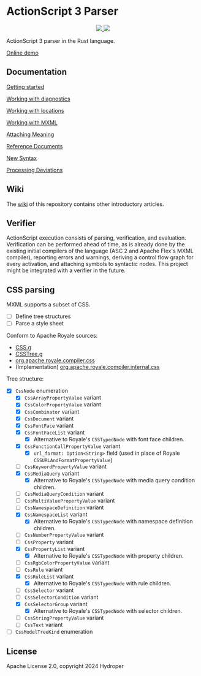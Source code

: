 # ActionScript 3 Parser

<p align="center">
  <a href="https://lib.rs/crates/as3_parser">
    <img src="https://img.shields.io/badge/lib.rs-green">
  </a>
  <a href="https://docs.rs/as3_parser">
    <img src="https://img.shields.io/badge/Rust%20API%20Documentation-gray">
  </a>
</p>

ActionScript 3 parser in the Rust language.

[Online demo](https://hydroper.github.io/as3parser/demo)

## Documentation

[Getting started](docs/getting-started.md)

[Working with diagnostics](docs/diagnostics.md)

[Working with locations](docs/locations.md)

[Working with MXML](docs/working-with-mxml.md)

[Attaching Meaning](docs/attaching-meaning.md)

[Reference Documents](docs/references.md)

[New Syntax](docs/new-syntax.md)

[Processing Deviations](docs/processing-deviations.md)

## Wiki

The [wiki](https://github.com/hydroper/as3parser/wiki) of this repository contains other introductory articles.

## Verifier

ActionScript execution consists of parsing, verification, and evaluation. Verification can be performed ahead of time, as is already done by the existing initial compilers of the language (ASC 2 and Apache Flex's MXML compiler), reporting errors and warnings, deriving a control flow graph for every activation, and attaching symbols to syntactic nodes. This project might be integrated with a verifier in the future.

## CSS parsing

MXML supports a subset of CSS.

- [ ] Define tree structures
- [ ] Parse a style sheet

Conform to Apache Royale sources:

- [CSS.g](https://github.com/apache/royale-compiler/blob/develop/compiler/src/main/antlr3/org/apache/royale/compiler/internal/css/CSS.g)
- [CSSTree.g](https://github.com/apache/royale-compiler/blob/develop/compiler/src/main/antlr3/org/apache/royale/compiler/internal/css/CSSTree.g)
- [org.apache.royale.compiler.css](https://github.com/apache/royale-compiler/tree/fc03f3b4fa9bc93e2492dc3dc7db045656b8fa24/compiler/src/main/java/org/apache/royale/compiler/css)
- (Implementation) [org.apache.royale.compiler.internal.css](https://github.com/apache/royale-compiler/tree/fc03f3b4fa9bc93e2492dc3dc7db045656b8fa24/compiler/src/main/java/org/apache/royale/compiler/internal/css)

Tree structure:

* [x] `CssNode` enumeration
  * [x] `CssArrayPropertyValue` variant
  * [x] `CssColorPropertyValue` variant
  * [x] `CssCombinator` variant
  * [x] `CssDocument` variant
  * [x] `CssFontFace` variant
  * [x] `CssFontFaceList` variant
    * [x] Alternative to Royale's `CSSTypedNode` with font face children.
  * [x] `CssFunctionCallPropertyValue` variant
    * [x] `url_format: Option<String>` field (used in place of Royale `CSSURLAndFormatPropertyValue`)
  * [ ] `CssKeywordPropertyValue` variant
  * [x] `CssMediaQuery` variant
    * [x] Alternative to Royale's `CSSTypedNode` with media query condition children.
  * [ ] `CssMediaQueryCondition` variant
  * [ ] `CssMultiValuePropertyValue` variant
  * [ ] `CssNamespaceDefinition` variant
  * [x] `CssNamespaceList` variant
    * [x] Alternative to Royale's `CSSTypedNode` with namespace definition children.
  * [ ] `CssNumberPropertyValue` variant
  * [ ] `CssProperty` variant
  * [x] `CssPropertyList` variant
    * [x] Alternative to Royale's `CSSTypedNode` with property children.
  * [ ] `CssRgbColorPropertyValue` variant
  * [ ] `CssRule` variant
  * [x] `CssRuleList` variant
    * [x] Alternative to Royale's `CSSTypedNode` with rule children.
  * [ ] `CssSelector` variant
  * [ ] `CssSelectorCondition` variant
  * [x] `CssSelectorGroup` variant
    * [x] Alternative to Royale's `CSSTypedNode` with selector children.
  * [ ] `CssStringPropertyValue` variant
  * [ ] `CssText` variant
* [ ] `CssModelTreeKind` enumeration

## License

Apache License 2.0, copyright 2024 Hydroper

